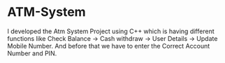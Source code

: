 # ATM-System
I developed the Atm System Project using C++ which is having different functions like Check Balance    -> Cash withdraw    -> User Details    -> Update Mobile Number. And before that we have to enter the Correct Account Number and PIN. 
